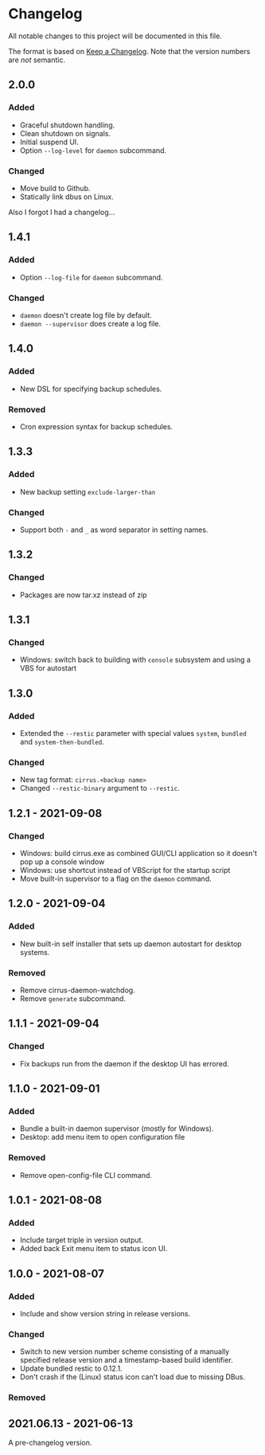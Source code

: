 # Changelog
All notable changes to this project will be documented in this file.

The format is based on [Keep a Changelog](https://keepachangelog.com/en/1.0.0/). Note that
the version numbers are *not* semantic.

## 2.0.0
### Added
* Graceful shutdown handling.
* Clean shutdown on signals.
* Initial suspend UI.
* Option `--log-level` for `daemon` subcommand.

### Changed
* Move build to Github.
* Statically link dbus on Linux.

Also I forgot I had a changelog...

## 1.4.1
### Added
* Option `--log-file` for `daemon` subcommand.

### Changed
* `daemon` doesn't create log file by default.
* `daemon --supervisor` does create a log file.

## 1.4.0
### Added
* New DSL for specifying backup schedules.

### Removed
* Cron expression syntax for backup schedules.

## 1.3.3
### Added
* New backup setting `exclude-larger-than`

### Changed
* Support both `-` and `_` as word separator in setting names.

## 1.3.2
### Changed
* Packages are now tar.xz instead of zip

## 1.3.1
### Changed
* Windows: switch back to building with `console` subsystem and using a VBS for autostart

## 1.3.0
### Added
* Extended the `--restic` parameter with special values `system`, `bundled` and `system-then-bundled`.

### Changed
* New tag format: `cirrus.<backup name>`
* Changed `--restic-binary` argument to `--restic`.

## 1.2.1 - 2021-09-08
### Changed
* Windows: build cirrus.exe as combined GUI/CLI application so it doesn't pop up a console window
* Windows: use shortcut instead of VBScript for the startup script
* Move built-in supervisor to a flag on the `daemon` command.

## 1.2.0 - 2021-09-04
### Added
* New built-in self installer that sets up daemon autostart for desktop systems.

### Removed
* Remove cirrus-daemon-watchdog.
* Remove `generate` subcommand.

## 1.1.1 - 2021-09-04
### Changed
* Fix backups run from the daemon if the desktop UI has errored.

## 1.1.0 - 2021-09-01
### Added
* Bundle a built-in daemon supervisor (mostly for Windows).
* Desktop: add menu item to open configuration file

### Removed
* Remove open-config-file CLI command.

## 1.0.1 - 2021-08-08
### Added
* Include target triple in version output.
* Added back Exit menu item to status icon UI.

## 1.0.0 - 2021-08-07
### Added
* Include and show version string in release versions.

### Changed
* Switch to new version number scheme consisting of a manually specified release version
  and a timestamp-based build identifier.
* Update bundled restic to 0.12.1.
* Don't crash if the (Linux) status icon can't load due to missing DBus.

### Removed

## 2021.06.13 - 2021-06-13
A pre-changelog version.
